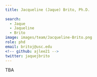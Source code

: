 ```yaml
---
title: Jacqueline (Jaque) Brito, Ph.D.
 
search:
  - Jaque
  - Jaqueline
  - Brito
image: images/team/Jacqueline-Brito.png
role: phd
email: britoj@usc.edu
<!-- github: ajlee21 -->
twitter: jaquejbrito
---
```


TBA
